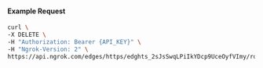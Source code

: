 <!-- Code generated for API Clients. DO NOT EDIT. -->

#### Example Request

```bash
curl \
-X DELETE \
-H "Authorization: Bearer {API_KEY}" \
-H "Ngrok-Version: 2" \
https://api.ngrok.com/edges/https/edghts_2sJsSwqLPiIkYDcp9UceOyfVImy/routes/edghtsrt_2sJsT1R27IIYC2T6I2M87VczAAa/traffic_policy
```
